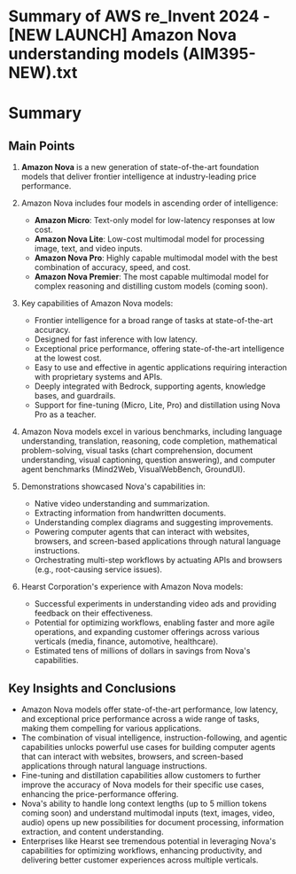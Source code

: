 # Summary of AWS re_Invent 2024 - [NEW LAUNCH] Amazon Nova understanding models (AIM395-NEW).txt

# Summary

## Main Points

1. **Amazon Nova** is a new generation of state-of-the-art foundation models that deliver frontier intelligence at industry-leading price performance.

2. Amazon Nova includes four models in ascending order of intelligence:
   - **Amazon Micro**: Text-only model for low-latency responses at low cost.
   - **Amazon Nova Lite**: Low-cost multimodal model for processing image, text, and video inputs.
   - **Amazon Nova Pro**: Highly capable multimodal model with the best combination of accuracy, speed, and cost.
   - **Amazon Nova Premier**: The most capable multimodal model for complex reasoning and distilling custom models (coming soon).

3. Key capabilities of Amazon Nova models:
   - Frontier intelligence for a broad range of tasks at state-of-the-art accuracy.
   - Designed for fast inference with low latency.
   - Exceptional price performance, offering state-of-the-art intelligence at the lowest cost.
   - Easy to use and effective in agentic applications requiring interaction with proprietary systems and APIs.
   - Deeply integrated with Bedrock, supporting agents, knowledge bases, and guardrails.
   - Support for fine-tuning (Micro, Lite, Pro) and distillation using Nova Pro as a teacher.

4. Amazon Nova models excel in various benchmarks, including language understanding, translation, reasoning, code completion, mathematical problem-solving, visual tasks (chart comprehension, document understanding, visual captioning, question answering), and computer agent benchmarks (Mind2Web, VisualWebBench, GroundUI).

5. Demonstrations showcased Nova's capabilities in:
   - Native video understanding and summarization.
   - Extracting information from handwritten documents.
   - Understanding complex diagrams and suggesting improvements.
   - Powering computer agents that can interact with websites, browsers, and screen-based applications through natural language instructions.
   - Orchestrating multi-step workflows by actuating APIs and browsers (e.g., root-causing service issues).

6. Hearst Corporation's experience with Amazon Nova models:
   - Successful experiments in understanding video ads and providing feedback on their effectiveness.
   - Potential for optimizing workflows, enabling faster and more agile operations, and expanding customer offerings across various verticals (media, finance, automotive, healthcare).
   - Estimated tens of millions of dollars in savings from Nova's capabilities.

## Key Insights and Conclusions

- Amazon Nova models offer state-of-the-art performance, low latency, and exceptional price performance across a wide range of tasks, making them compelling for various applications.
- The combination of visual intelligence, instruction-following, and agentic capabilities unlocks powerful use cases for building computer agents that can interact with websites, browsers, and screen-based applications through natural language instructions.
- Fine-tuning and distillation capabilities allow customers to further improve the accuracy of Nova models for their specific use cases, enhancing the price-performance offering.
- Nova's ability to handle long context lengths (up to 5 million tokens coming soon) and understand multimodal inputs (text, images, video, audio) opens up new possibilities for document processing, information extraction, and content understanding.
- Enterprises like Hearst see tremendous potential in leveraging Nova's capabilities for optimizing workflows, enhancing productivity, and delivering better customer experiences across multiple verticals.